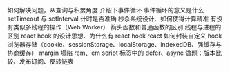 如何解决问题，从查询与积累角度
介绍下事件循环
事件循环的意义是什么
setTimeout 与 setInterval 计时是否准确
秒杀系统设计、如何使得计算精准
有没有类似多线程的操作（Web Worker）
箭头函数和普通函数的区别
线程与进程的区别
react hook 的设计思想、为什么有 react hook
react 如何封装自定义 hook
浏览器存储（cookie、sessionStorage、localStorage、indexedDB、强缓存与协商缓存）
margin 塌陷
rem、em
script 标签中的 defer、async
做题：版本比较、发布订阅、反转链表
